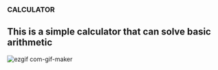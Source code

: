 
### CALCULATOR

## This is a simple calculator that can solve basic arithmetic

![ezgif com-gif-maker](https://user-images.githubusercontent.com/56744256/151292667-86b7287e-c294-4324-88c1-84bc9423190e.gif)
